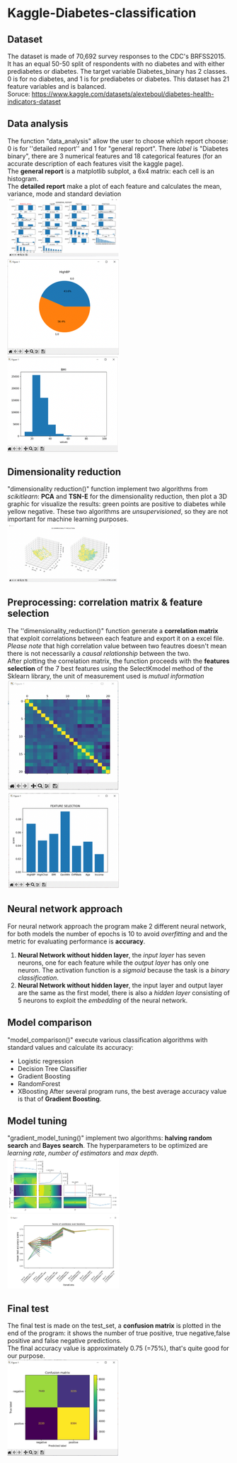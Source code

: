 # Kaggle-Diabetes-classification

## Dataset
The dataset is made of 70,692 survey responses to the CDC's BRFSS2015. It has an equal 50-50 split of respondents with no diabetes and with either prediabetes or diabetes. The target variable Diabetes_binary has 2 classes. 0 is for no diabetes, and 1 is for prediabetes or diabetes. This dataset has 21 feature variables and is balanced. <br />
Soruce: https://www.kaggle.com/datasets/alexteboul/diabetes-health-indicators-dataset

## Data analysis
The function "data_analysis" allow the user to choose which report choose: 0 is for ''detailed report'' and 1 for "general report".
There *label* is "Diabetes binary", there are 3 numerical features and 18 categorical features (for an accurate description of each features visit the kaggle page). <br />
The **general report** is a matplotlib subplot, a 6x4 matrix: each cell is an histogram. <br />
The **detailed report** make a plot of each feature and  calculates the mean, variance, mode and standard deviation <br />
<img src=https://github.com/GRicciardi00/Kaggle-Diabetes-classification/blob/main/Screenshots/general%20report.png width="50%" height="50%">
<img src=https://github.com/GRicciardi00/Kaggle-Diabetes-classification/blob/main/Screenshots/detailed%20report.png width="50%" height="50%">
<img src=https://github.com/GRicciardi00/Kaggle-Diabetes-classification/blob/main/Screenshots/detailed%20report2.png width="50%" height="50%">

## Dimensionality reduction
"dimensionality reduction()" function implement two algorithms from *scikitlearn*: **PCA** and **TSN-E** for the dimensionality reduction, then plot a 3D graphic for visualize the results: green points are positive to diabetes while yellow negative.
These two algorithms are *unsupervisioned*, so they are not important for machine learning purposes. <br />
<img src=https://github.com/GRicciardi00/Kaggle-Diabetes-classification/blob/main/Screenshots/dimensionality%20reduction.png width="50%" height="50%">

## Preprocessing: correlation matrix & feature selection
The ''dimensionality_reduction()" function generate a **correlation matrix** that exploit correlations between each feature and export it on a excel file. <br />
*Please note* that high correlation value between two feautres doesn't mean there is not necessarily a *causal relationship* between the two.<br />
After plotting the correlation matrix, the function proceeds with the **features selection** of the 7 best features using the SelectKmodel method of the Sklearn library, the unit of measurement used is *mutual information* <br />
<img src=https://github.com/GRicciardi00/Kaggle-Diabetes-classification/blob/main/Screenshots/correlation%20matrix.png width="50%" height="50%">
<img src=https://github.com/GRicciardi00/Kaggle-Diabetes-classification/blob/main/Screenshots/feature%20selection.png width="50%" height="50%">

## Neural network approach
For neural network approach the program make 2 different neural network, for both models the number of epochs is 10 to avoid *overfitting* and and the metric for evaluating performance is **accuracy**.
 1. **Neural Network without hidden layer**, the *input layer* has seven neurons, one for each feature while the *output layer* has only one neuron. The activation function is a *sigmoid* because the task is a *binary classification*.
 2.  **Neural Network without hidden layer**, the input layer and output layer are the same as the first model, there is also a *hidden layer* consisting of 5 neurons to exploit the *embedding* of the neural network.

## Model comparison
"model_comparison()" execute various classification algorithms with standard values and calculate its accuracy:
 - Logistic regression
 - Decision Tree Classifier
 - Gradient Boosting 
 - RandomForest
 - XBoosting
After several program runs, the best average accuracy value is that of **Gradient Boosting**.

## Model tuning
"gradient_model_tuning()" implement two algorithms: **halving random search** and **Bayes search**. The hyperparameters to be optimized are *learning rate*, *number of estimators* and *max depth*. <br />
<img src=https://github.com/GRicciardi00/Kaggle-Diabetes-classification/blob/main/Screenshots/bayes%20.png width="50%" height="50%">
<img src=https://github.com/GRicciardi00/Kaggle-Diabetes-classification/blob/main/Screenshots/model%20tuning.png width="50%" height="50%">

## Final test
The final test is made on the test_set, a **confusion matrix** is plotted in the end of the program: it shows the number of true positive, true negative,false positive and false negative predictions. <br />
The final accuracy value is approximately 0.75 (=75%), that's quite good for  our purpose. <br />
<img src=https://github.com/GRicciardi00/Kaggle-Diabetes-classification/blob/main/Screenshots/confusion%20matrix.png width="50%" height="50%">
